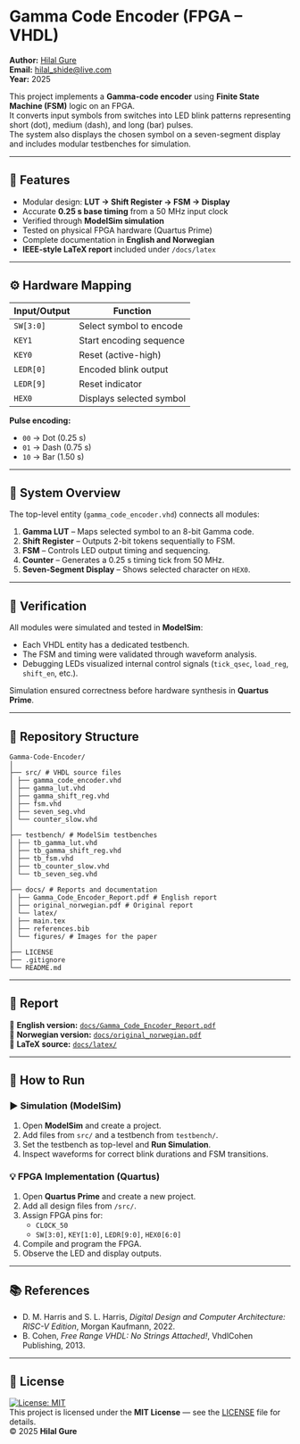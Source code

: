 # Gamma Code Encoder (FPGA – VHDL)

**Author:** [Hilal Gure](https://github.com/hilalgure)  
**Email:** hilal_shide@live.com  
**Year:** 2025  

This project implements a **Gamma-code encoder** using **Finite State Machine (FSM)** logic on an FPGA.  
It converts input symbols from switches into LED blink patterns representing short (dot), medium (dash), and long (bar) pulses.  
The system also displays the chosen symbol on a seven-segment display and includes modular testbenches for simulation.

---

## 🔧 Features
- Modular design: **LUT → Shift Register → FSM → Display**
- Accurate **0.25 s base timing** from a 50 MHz input clock
- Verified through **ModelSim simulation**
- Tested on physical FPGA hardware (Quartus Prime)
- Complete documentation in **English and Norwegian**
- **IEEE-style LaTeX report** included under `/docs/latex`

---

## ⚙️ Hardware Mapping

| Input/Output | Function |
|---------------|-----------|
| `SW[3:0]` | Select symbol to encode |
| `KEY1` | Start encoding sequence |
| `KEY0` | Reset (active-high) |
| `LEDR[0]` | Encoded blink output |
| `LEDR[9]` | Reset indicator |
| `HEX0` | Displays selected symbol |

**Pulse encoding:**
- `00` → Dot (0.25 s)  
- `01` → Dash (0.75 s)  
- `10` → Bar  (1.50 s)

---

## 🧠 System Overview
The top-level entity (`gamma_code_encoder.vhd`) connects all modules:
1. **Gamma LUT** – Maps selected symbol to an 8-bit Gamma code.  
2. **Shift Register** – Outputs 2-bit tokens sequentially to FSM.  
3. **FSM** – Controls LED output timing and sequencing.  
4. **Counter** – Generates a 0.25 s timing tick from 50 MHz.  
5. **Seven-Segment Display** – Shows selected character on `HEX0`.

---

## 🧪 Verification
All modules were simulated and tested in **ModelSim**:
- Each VHDL entity has a dedicated testbench.  
- The FSM and timing were validated through waveform analysis.  
- Debugging LEDs visualized internal control signals (`tick_qsec`, `load_reg`, `shift_en`, etc.).  

Simulation ensured correctness before hardware synthesis in **Quartus Prime**.

---

## 📁 Repository Structure
```
Gamma-Code-Encoder/
│
├── src/ # VHDL source files
│ ├── gamma_code_encoder.vhd
│ ├── gamma_lut.vhd
│ ├── gamma_shift_reg.vhd
│ ├── fsm.vhd
│ ├── seven_seg.vhd
│ └── counter_slow.vhd
│
├── testbench/ # ModelSim testbenches
│ ├── tb_gamma_lut.vhd
│ ├── tb_gamma_shift_reg.vhd
│ ├── tb_fsm.vhd
│ ├── tb_counter_slow.vhd
│ └── tb_seven_seg.vhd
│
├── docs/ # Reports and documentation
│ ├── Gamma_Code_Encoder_Report.pdf # English report
│ ├── original_norwegian.pdf # Original report
│ └── latex/
│ ├── main.tex
│ ├── references.bib
│ └── figures/ # Images for the paper
│
├── LICENSE
├── .gitignore
└── README.md
```
---

## 📄 Report
📘 **English version:** [`docs/Gamma_Code_Encoder_Report.pdf`](./docs/Gamma_Code_Encoder_Report.pdf)  
📗 **Norwegian version:** [`docs/original_norwegian.pdf`](./docs/original_norwegian.pdf)  
📄 **LaTeX source:** [`docs/latex/`](./docs/latex)

---

## 🚀 How to Run

### ▶️ Simulation (ModelSim)
1. Open **ModelSim** and create a project.  
2. Add files from `src/` and a testbench from `testbench/`.  
3. Set the testbench as top-level and **Run Simulation**.  
4. Inspect waveforms for correct blink durations and FSM transitions.

### 💡 FPGA Implementation (Quartus)
1. Open **Quartus Prime** and create a new project.  
2. Add all design files from `/src/`.  
3. Assign FPGA pins for:
   - `CLOCK_50`
   - `SW[3:0]`, `KEY[1:0]`, `LEDR[9:0]`, `HEX0[6:0]`
4. Compile and program the FPGA.
5. Observe the LED and display outputs.

---

## 📚 References
- D. M. Harris and S. L. Harris, *Digital Design and Computer Architecture: RISC-V Edition*, Morgan Kaufmann, 2022.  
- B. Cohen, *Free Range VHDL: No Strings Attached!*, VhdlCohen Publishing, 2013.

---

## 📝 License

[![License: MIT](https://img.shields.io/badge/License-MIT-yellow.svg)](./LICENSE)  
This project is licensed under the **MIT License** — see the [LICENSE](./LICENSE) file for details.  
© 2025 **Hilal Gure**
